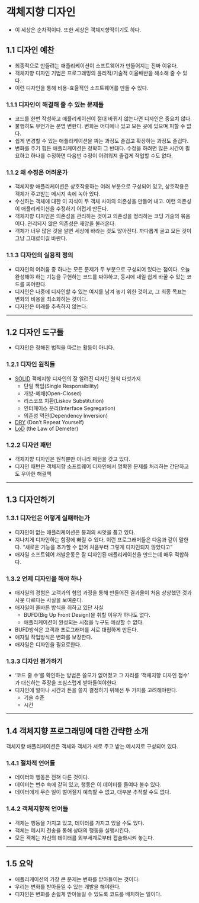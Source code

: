 # 객체지향 디자인
- 이 세상은 순차적이다. 또한 세상은 객체지향적이기도 하다.

## 1.1 디자인 예찬
- 최종적으로 만들려는 애플리케이션이 소프트웨어가 만들어지는 진짜 이유다.
- 객체지향 디자인 기법은 프로그래밍의 윤리적/기술적 이율배반을 해소해 줄 수 있다.
- 이런 디자인을 통해 비용-효율적인 소프트웨어를 만들 수 있다.

### 1.1.1 디자인이 해결해 줄 수 있는 문제들
- 코드를 한번 작성하고 애플리케이션이 절대 바뀌지 않는다면 디자인은 중요치 않다.
- 불행히도 무언가는 분명 변한다. 변화는 어디에나 있고 모든 곳에 있으며 피할 수 없다.
- 쉽게 변경할 수 있는 애플리케이션을 짜는 과정도 즐겁고 확장하는 과정도 즐겁다.
- 변화를 주기 힘든 애플리케이션은 정확히 그 반대다. 수정을 하려면 많은 시간이 필요하고 하나를 수정하면 다음번 수정이 어려워져 즐겁게 작업할 수도 없다.

### 1.1.2 왜 수정은 어려운가
- 객체지향 애플리케이션은 상호작용하는 여러 부분으로 구성되어 있고, 상호작용은 객체가 주고받는 메시지 속에 녹아 있다.
- 수신하는 객체에 대한 이 지식이 두 객체 사이의 의존성을 만들어 내고. 이런 의존성이 애플리케이션을 수정하기 어렵게 만든다.
- 객체지향 디자인은 의존성을 관리하는 것이고 의존성을 정리하는 코딩 기술의 묶음이다. 관리되지 않은 의존성은 재앙을 불러온다.
- 객체가 너무 많은 것을 알면 세상에 바라는 것도 많아진다. 까다롭게 굴고 모든 것이 그냥 그대로이길 바란다.

### 1.1.3 디자인의 실용적 정의
- 디자인의 어려움 중 하나는 모든 문제가 두 부분으로 구성되어 있다는 점이다. 오늘 완성해야 하는 기능을 구현하는 코드를 짜야하고, 동시에 내일 쉽게 바꿀 수 있는 코드를 짜야한다.
- 디자인은 나중에 디자인할 수 있는 여지를 남겨 놓기 위한 것이고, 그 최종 목표는 변화의 비용을 최소화하는 것이다.
- 디자인은 미래를 추측하지 않는다.

---

## 1.2 디자인 도구들
- 디자인은 정해진 법칙을 따르는 활동이 아니다.

### 1.2.1 디자인 원칙들
- [SOLID](https://ko.wikipedia.org/wiki/SOLID_(%EA%B0%9D%EC%B2%B4_%EC%A7%80%ED%96%A5_%EC%84%A4%EA%B3%84)) 객체지향 디자인의 잘 알려진 디자인 원칙 다섯가지
  - 단일 책임(Single Responsibility)
  - 개방-폐쇄(Open-Closed)
  - 리스코프 치환(Liskov Substitution)
  - 인터페이스 분리(Interface Segregation)
  - 의존성 역전(Dependency Inversion)
- [DRY](https://en.wikipedia.org/wiki/Don%27t_repeat_yourself) (Don’t Repeat Yourself)
- [LoD](https://en.wikipedia.org/wiki/Law_of_Demeter) (the Law of Demeter)

### 1.2.2 디자인 패턴
- 객체지향 디자인은 원칙뿐만 아니라 패턴을 갖고 있다.
- 디자인 패턴은 객체지향 소프트웨어 디자인에서 명확한 문제를 처리하는 간단하고도 우아한 해결책

---

## 1.3 디자인하기

### 1.3.1 디자인은 어떻게 실패하는가
- 디자인이 없는 애플리케이션은 붕괴의 씨앗을 품고 있다.
- 지나치게 디자인하는 함정에 빠질 수 있다. 이런 프로그래머들은 다음과 같이 말한다. “새로운 기능을 추가할 수 없어 처음부터 그렇게 디자인되지 않았다고”
- 애자일 소프트웨어 개발운동은 잘 디자인된 애플리케이션을 만드는데 매우 적합하다.

### 1.3.2 언제 디자인을 해야 하나
- 애자일의 경험은 고객과의 혐업 과정을 통해 만들어진 결과물이 처음 상상했던 것과 사뭇 다르다는 사실을 보여준다.
- 애자일이 올바른 방식을 취하고 있단 사실
  - BUFD(Big Up Front Design)을 취할 이유가 하나도 없다.
  - 애플리케이션이 완성되는 시점을 누구도 예상할 수 없다.
- BUFD방식은 고객과 프로그래머를 서로 대립하게 만든다.
- 애자일 작업방식은 변화를 보장한다.
- 애자일은 디자인을 필요로한다.

### 1.3.3 디자인 평가하기
- ‘코드 줄 수‘를 확인하는 방법은 쓸모가 없어졌고 그 자리를 ‘객체지향 디자인 점수’ 가 대신하는 주장을 조심스럽게 받아들여야한다.
- 디자인에 얼마나 시간과 돈을 쓸지 결정하기 위해선 두 가지를 고려해야한다.
  - 기술 수준
  - 시간

---

## 1.4 객체지향 프로그래밍에 대한 간략한 소개
객체지향 애플리케이션은 객체와 객체가 서로 주고 받는 메시지로 구성되어 있다.

### 1.4.1 절차적 언어들
- 데이터와 행동은 전혀 다른 것이다.
- 데이터는 변수 속에 갇혀 있고, 행동은 이 데이터를 들여다 볼수 있다.
- 데이터에게 무슨 일이 벌어질지 예측할 수 없고, 대부분 추적할 수도 없다.

### 1.4.2 객체지향적 언어들
- 객체는 행동을 가지고 있고, 데이터를 가지고 있을 수도 있다.
- 객체는 메시지 전송을 통해 상대의 행동을 실행시킨다.
- 모든 객체는 자신의 데이터를 외부세계로부터 캡슐화시켜 놓는다.

---

## 1.5 요약
- 애플리케이션의 가장 큰 문제는 변화를 받아들이는 것이다.
- 우리는 변화를 받아들일 수 있는 개발을 해야한다.
- 디자인은 변화를 손쉽게 받아들일 수 있도록 코드를 배치하는 일이다.